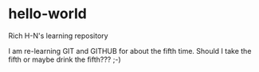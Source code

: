 # hello-world
Rich H-N's learning repository

I am re-learning GIT and GITHUB for about the fifth time.  Should I take the fifth or maybe drink the fifth??? ;-)

